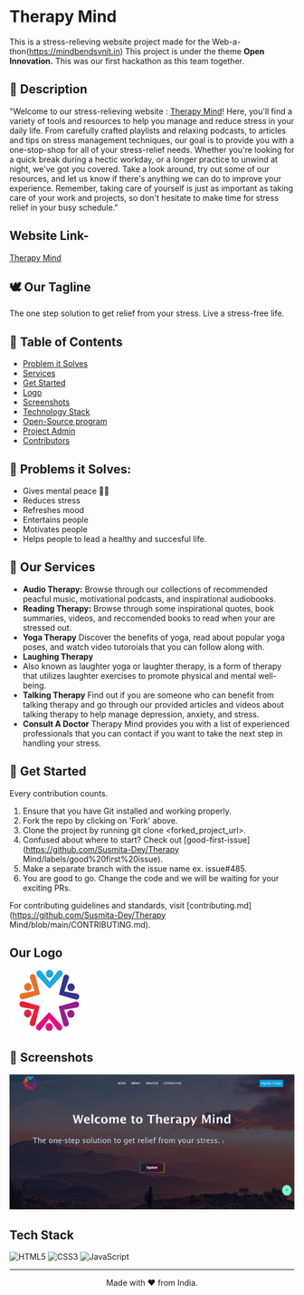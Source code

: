 # Therapy Mind

This is a stress-relieving website project made for the Web-a-thon(https://mindbendsvnit.in)
This project is under the theme **Open Innovation.**
This was our first hackathon as this team together.

## 📃 Description

"Welcome to our stress-relieving website : [Therapy Mind](https://therapy-mind.vercel.app/)! Here, you'll find a variety of tools and resources to help you manage and reduce stress in your daily life. From carefully crafted playlists and relaxing podcasts, to articles and tips on stress management techniques, our goal is to provide you with a one-stop-shop for all of your stress-relief needs. Whether you're looking for a quick break during a hectic workday, or a longer practice to unwind at night, we've got you covered. Take a look around, try out some of our resources, and let us know if there's anything we can do to improve your experience. Remember, taking care of yourself is just as important as taking care of your work and projects, so don't hesitate to make time for stress relief in your busy schedule."

## Website Link-

<a href="https://therapy-mind.vercel.app/">Therapy Mind</a>

## 🕊 Our Tagline

The one step solution to get relief from your stress.
Live a stress-free life.

## 📝 Table of Contents

- [Problem it Solves](#problem_statement)
- [Services](#services)
- [Get Started](#getStarted)
- [Logo](#logo)
- [Screenshots](#screenshots)
- [Technology Stack](#tech_stack)
- [Open-Source program](#open_source_programs)
- [Project Admin](#admin)
- [Contributors](#contributors)

## 🔎 Problems it Solves: <a name = "problem_statement"></a>

- Gives mental peace 🧘‍♀️
- Reduces stress
- Refreshes mood
- Entertains people
- Motivates people
- Helps people to lead a healthy and succesful life.

## 💼 Our Services <a name = "services"></a>

- **Audio Therapy:**
  Browse through our collections of recommended peacful music, motivational podcasts, and inspirational audiobooks.
- **Reading Therapy:**
  Browse through some inspirational quotes, book summaries, videos, and reccomended books to read when your are stressed out.
- **Yoga Therapy**
  Discover the benefits of yoga, read about popular yoga poses, and watch video tutoroials that you can follow along with.
- **Laughing Therapy**
- Also known as laughter yoga or laughter therapy, is a form of therapy that utilizes laughter exercises to promote physical and mental well-being.
- **Talking Therapy**
  Find out if you are someone who can benefit from talking therapy and go through our provided articles and videos about talking therapy to help manage depression, anxiety, and stress.
- **Consult A Doctor**
  Therapy Mind provides you with a list of experienced professionals that you can contact if you want to take the next step in handling your stress.

## 🚀 Get Started <a name = "getStarted"></a>

Every contribution counts.

1. Ensure that you have Git installed and working properly.
2. Fork the repo by clicking on 'Fork' above.
3. Clone the project by running git clone <forked_project_url>.
4. Confused about where to start? Check out [good-first-issue](https://github.com/Susmita-Dey/Therapy Mind/labels/good%20first%20issue).
5. Make a separate branch with the issue name ex. issue#485.
6. You are good to go. Change the code and we will be waiting for your exciting PRs.

For contributing guidelines and standards, visit [contributing.md](https://github.com/Susmita-Dey/Therapy Mind/blob/main/CONTRIBUTING.md).

## Our Logo <a name = "logo"></a>

<img src="./logo.png" width=140px height=110px alt="logo">

## 📸 Screenshots <a name = "screenshots"></a>

<img src="./Screenshot 2024-03-10 234805.png" alt="image">

## Tech Stack <a name = "tech_stack"></a>

<img alt="HTML5" src="https://img.shields.io/badge/html5-%23fca9ae.svg?style=for-the-badge&logo=html5&logoColor=140200"/>
<img alt="CSS3" src="https://img.shields.io/badge/css3-%23ffd2ce.svg?style=for-the-badge&logo=css3&logoColor=140200"/>
<img alt="JavaScript" src="https://img.shields.io/badge/javascript-%23e4626b.svg?style=for-the-badge&logo=javascript&logoColor=%23F7DF1E"/>




---

<p align="center">
  Made with ❤ from India.
</p>
